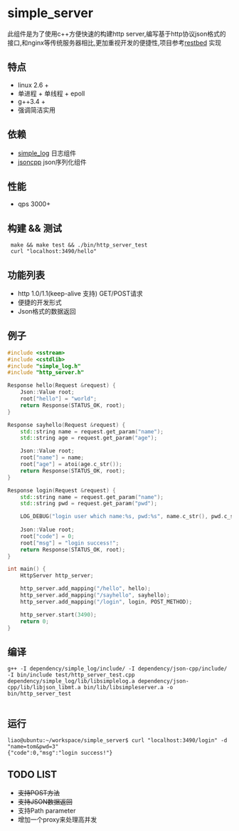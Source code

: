 simple_server
=============
此组件是为了使用c++方便快速的构建http server,编写基于http协议json格式的接口,和nginx等传统服务器相比,更加重视开发的便捷性,项目参考[restbed](https://bitbucket.org/Corvusoft/restbed/overview) 实现
## 特点
* linux 2.6 +
* 单进程 + 单线程 + epoll
* g++3.4 +
* 强调简洁实用

## 依赖
 * [simple_log](https://github.com/hongliuliao/simple_log) 日志组件
 * [jsoncpp](https://github.com/open-source-parsers/jsoncpp) json序列化组件

## 性能
 * qps 3000+ 

## 构建 && 测试
```
 make && make test && ./bin/http_server_test 
 curl "localhost:3490/hello"
```

## 功能列表
  * http 1.0/1.1(keep-alive 支持) GET/POST请求
  * 便捷的开发形式
  * Json格式的数据返回

## 例子
```c++
#include <sstream>
#include <cstdlib>
#include "simple_log.h"
#include "http_server.h"

Response hello(Request &request) {
	Json::Value root;
	root["hello"] = "world";
	return Response(STATUS_OK, root);
}

Response sayhello(Request &request) {
	std::string name = request.get_param("name");
	std::string age = request.get_param("age");

	Json::Value root;
	root["name"] = name;
	root["age"] = atoi(age.c_str());
	return Response(STATUS_OK, root);
}

Response login(Request &request) {
	std::string name = request.get_param("name");
	std::string pwd = request.get_param("pwd");

	LOG_DEBUG("login user which name:%s, pwd:%s", name.c_str(), pwd.c_str());
	
	Json::Value root;
	root["code"] = 0;
	root["msg"] = "login success!";
	return Response(STATUS_OK, root);
}

int main() {
	HttpServer http_server;

	http_server.add_mapping("/hello", hello);
	http_server.add_mapping("/sayhello", sayhello);
	http_server.add_mapping("/login", login, POST_METHOD);

	http_server.start(3490);
	return 0;
}


```

## 编译
```
g++ -I dependency/simple_log/include/ -I dependency/json-cpp/include/ -I bin/include test/http_server_test.cpp dependency/simple_log/lib/libsimplelog.a dependency/json-cpp/lib/libjson_libmt.a bin/lib/libsimpleserver.a -o bin/http_server_test
	
```

## 运行
```
liao@ubuntu:~/workspace/simple_server$ curl "localhost:3490/login" -d "name=tom&pwd=3"
{"code":0,"msg":"login success!"}

```

## TODO LIST
  * ~~支持POST方法~~
  * ~~支持JSON数据返回~~
  * 支持Path parameter
  * 增加一个proxy来处理高并发

